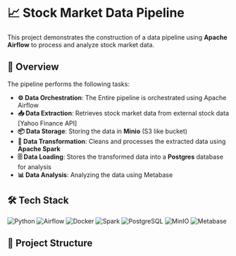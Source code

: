 # 📈 Stock Market Data Pipeline

This project demonstrates the construction of a data pipeline using **Apache Airflow** to process and analyze stock market data.

## 🚀 Overview

The pipeline performs the following tasks:

- **⚙️ Data Orchestration**: The Entire pipeline is orchestrated using Apache Airflow
- **📥 Data Extraction**: Retrieves stock market data from external stock data [Yahoo Finance API]
- **📦 Data Storage**: Storing the data in **Minio** (S3 like bucket)
- **🔄 Data Transformation**: Cleans and processes the extracted data using **Apache Spark**
- **🗄️ Data Loading**: Stores the transformed data into a **Postgres** database for analysis
- **📊 Data Analysis**: Analyzing the data using Metabase 

## 🛠️ Tech Stack

![Python](https://img.shields.io/badge/Python-3776AB?logo=python&style=flat-square) 
![Airflow](https://img.shields.io/badge/Apache%20Airflow-017CEE?logo=apacheairflow&style=flat-square)
![Docker](https://img.shields.io/badge/Docker-2496ED?logo=docker&style=flat-square)
![Spark](https://img.shields.io/badge/Apache%20Spark-FDEE21?logo=apachespark&style=flat-square)
![PostgreSQL](https://img.shields.io/badge/PostgreSQL-316192?logo=postgresql&logoColor=white&style=flat-square)
![MinIO](https://img.shields.io/badge/MinIO-C12127?logo=minio&logoColor=white&style=flat-square)
![Metabase](https://img.shields.io/badge/Metabase-509EE3?logo=metabase&logoColor=white&style=flat-square)

## 📂 Project Structure
